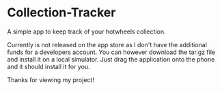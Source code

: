 # Collection-Tracker
A simple app to keep track of your hotwheels collection.

Currently is not released on the app store as I don't have the additional funds for a developers account. You can however download the tar.gz file and install it on a local simulator. Just drag the application onto the phone and it should install it for you. 

Thanks for viewing my project!
